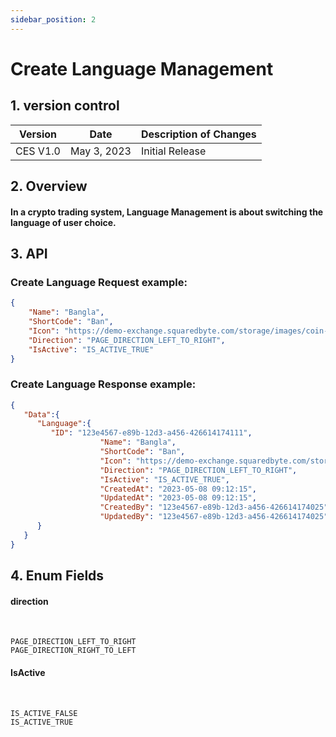 ```yaml
---
sidebar_position: 2
---
```


# Create Language Management

## 1. version control

| Version  | Date        | Description of Changes |
| -------- | ----------- | ---------------------- |
| CES V1.0 | May 3, 2023 | Initial Release        |

## 2. Overview

#### In a crypto trading system, Language Management is about switching the language of user choice.


## 3. API

### Create Language Request example:

```json
{
    "Name": "Bangla",
    "ShortCode": "Ban",
    "Icon": "https://demo-exchange.squaredbyte.com/storage/images/coin-icons/default.png",
    "Direction": "PAGE_DIRECTION_LEFT_TO_RIGHT",
    "IsActive": "IS_ACTIVE_TRUE"
}
```

### Create Language Response example:

```json
{
   "Data":{
      "Language":{
         "ID": "123e4567-e89b-12d3-a456-426614174111",
					"Name": "Bangla",
					"ShortCode": "Ban",
					"Icon": "https://demo-exchange.squaredbyte.com/storage/images/coin-icons/default.png",
					"Direction": "PAGE_DIRECTION_LEFT_TO_RIGHT",
					"IsActive": "IS_ACTIVE_TRUE",
					"CreatedAt": "2023-05-08 09:12:15",
					"UpdatedAt": "2023-05-08 09:12:15",
					"CreatedBy": "123e4567-e89b-12d3-a456-426614174025",
					"UpdatedBy": "123e4567-e89b-12d3-a456-426614174025"
      }
   }
}
```

## 4. Enum Fields
#### **direction**
&nbsp;

	PAGE_DIRECTION_LEFT_TO_RIGHT
	PAGE_DIRECTION_RIGHT_TO_LEFT

#### **IsActive**
&nbsp;

	IS_ACTIVE_FALSE
	IS_ACTIVE_TRUE
	